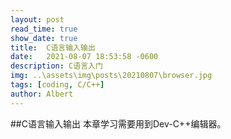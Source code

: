 ```yaml
---
layout: post
read_time: true
show_date: true
title:  C语言输入输出
date:   2021-08-07 18:53:58 -0600
description: C语言入门
img: ..\assets\img\posts\20210807\browser.jpg
tags: [coding, C/C++]
author: Albert
---
```

##C语言输入输出
本章学习需要用到Dev-C++编辑器。